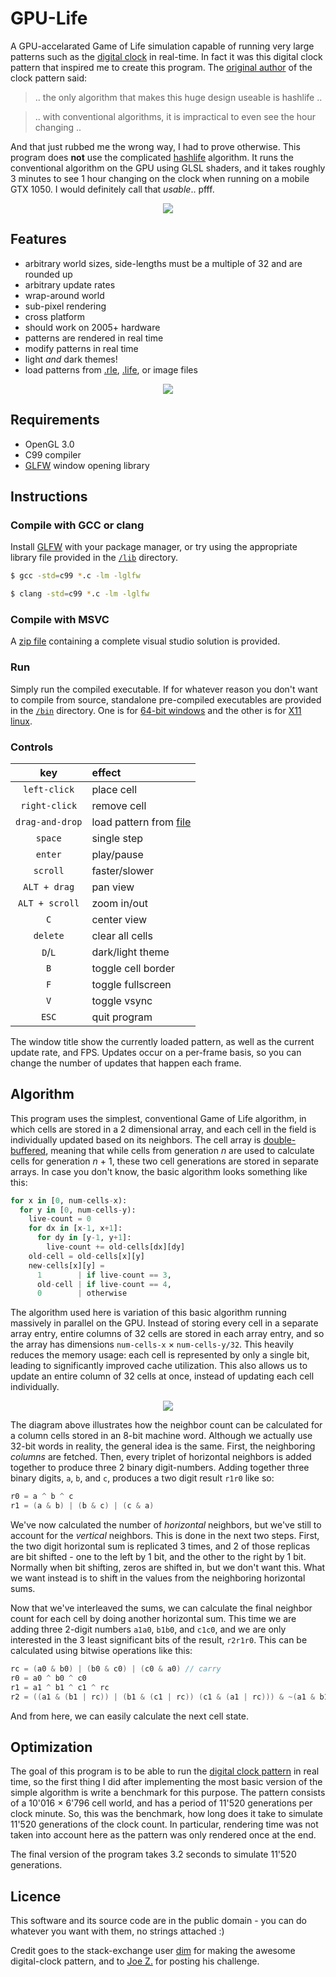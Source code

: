 # GPU-Life

A GPU-accelarated Game of Life simulation capable of running very large patterns such as the [digital clock](https://youtu.be/3NDAZ5g4EuU) in real-time. In fact it was this digital clock pattern that inspired me to create this program. The [original author](https://codegolf.stackexchange.com/a/111932) of the clock pattern said:

> .. the only algorithm that makes this huge design useable is hashlife .. 

> .. with conventional algorithms, it is impractical to even see the hour changing ..

And that just rubbed me the wrong way, I had to prove otherwise. This program does **not** use the complicated [hashlife](https://conwaylife.com/wiki/HashLife) algorithm. It runs the conventional algorithm on the GPU using GLSL shaders, and it takes roughly 3 minutes to see 1 hour changing on the clock when running on a mobile GTX 1050. I would definitely call that _usable_.. pfff.

<p align="center">
  <img src="./examples/clock.gif">
</p>

## Features

- arbitrary world sizes, side-lengths must be a multiple of 32 and are rounded up
- arbitrary update rates
- wrap-around world
- sub-pixel rendering
- cross platform
- should work on 2005+ hardware
- patterns are rendered in real time
- modify patterns in real time
- light _and_ dark themes!
- load patterns from [.rle](https://www.conwaylife.com/wiki/Run_Length_Encoded), [.life](https://www.conwaylife.com/wiki/Life_1.06), or image files

<p align="center">
  <img src="./examples/image-load.png">
</p>

## Requirements

- OpenGL 3.0
- C99 compiler
- [GLFW](https://www.glfw.org/) window opening library

## Instructions

### Compile with GCC or clang

Install [GLFW](https://www.glfw.org/download.html) with your package manager, or try using the appropriate library file provided in the [`/lib`](./lib) directory.

```bash
$ gcc -std=c99 *.c -lm -lglfw
```

```bash
$ clang -std=c99 *.c -lm -lglfw
```

### Compile with MSVC

A [zip file](./Visual%20Studio%20Solution.zip) containing a complete visual studio solution is provided.

### Run

Simply run the compiled executable. If for whatever reason you don't want to compile from source, standalone pre-compiled executables are provided in the [`/bin`](./bin) directory. One is for [64-bit windows](./bin/GPU%20Life.exe) and the other is for [X11 linux](./bin/gpulife.out).

### Controls

 key                |    effect |
:-----------------: | :----------
`left-click`        | place cell
`right-click`       | remove cell
`drag-and-drop`     | load pattern from [file](https://www.conwaylife.com/wiki/Category:File_formats)
`space`             | single step
`enter`             | play/pause
`scroll`            | faster/slower
`ALT + drag`        | pan view
`ALT + scroll`      | zoom in/out
`C`                 | center view
`delete`            | clear all cells
`D`/`L`             | dark/light theme
`B`                 | toggle cell border
`F`                 | toggle fullscreen
`V`                 | toggle vsync
`ESC`               | quit program

The window title show the currently loaded pattern, as well as the current update rate, and FPS. Updates occur on a per-frame basis, so you can change the number of updates that happen each frame.

## Algorithm

This program uses the simplest, conventional Game of Life algorithm, in which cells are stored in a 2 dimensional array, and each cell in the field is individually updated based on its neighbors. The cell array is [double-buffered](https://gameprogrammingpatterns.com/double-buffer.html), meaning that while cells from generation _n_ are used to calculate cells for generation _n_ + 1, these two cell generations are stored in separate arrays. In case you don't know, the basic algorithm looks something like this:

```python
for x in [0, num-cells-x):
  for y in [0, num-cells-y):
    live-count = 0
    for dx in [x-1, x+1]:
      for dy in [y-1, y+1]:
        live-count += old-cells[dx][dy]
    old-cell = old-cells[x][y]
    new-cells[x][y] =
      1        | if live-count == 3,
      old-cell | if live-count == 4,
      0        | otherwise
```

The algorithm used here is variation of this basic algorithm running massively in parallel on the GPU. Instead of storing every cell in a separate array entry, entire columns of 32 cells are stored in each array entry, and so the array has dimensions `num-cells-x` × `num-cells-y/32`. This heavily reduces the memory usage: each cell is represented by only a single bit, leading to significantly improved cache utilization. This also allows us to update an entire column of 32 cells at once, instead of updating each cell individually.

<p align="center">
  <img src="./examples/diagram.png">
</p>

The diagram above illustrates how the neighbor count can be calculated for a column cells stored in an 8-bit machine word. Although we actually use 32-bit words in reality, the general idea is the same. First, the neighboring _columns_ are fetched. Then, every triplet of horizontal neighbors is added together to produce three 2 binary digit-numbers. Adding together three binary digits, `a`, `b`, and `c`, produces a two digit result `r1r0` like so:

```csharp
r0 = a ^ b ^ c
r1 = (a & b) | (b & c) | (c & a)
```

We've now calculated the number of _horizontal_ neighbors, but we've still to account for the _vertical_ neighbors. This is done in the next two steps. First, the two digit horizontal sum is replicated 3 times, and 2 of those replicas are bit shifted - one to the left by 1 bit, and the other to the right by 1 bit. Normally when bit shifting, zeros are shifted in, but we don't want this. What we want instead is to shift in the values from the neighboring horizontal sums. 

Now that we've interleaved the sums, we can calculate the final neighbor count for each cell by doing another horizontal sum. This time we are adding three 2-digit numbers `a1a0`, `b1b0`, and `c1c0`, and we are only interested in the 3 least significant bits of the result, `r2r1r0`. This can be calculated using bitwise operations like this:

```csharp
rc = (a0 & b0) | (b0 & c0) | (c0 & a0) // carry
r0 = a0 ^ b0 ^ c0
r1 = a1 ^ b1 ^ c1 ^ rc
r2 = ((a1 & (b1 | rc)) | (b1 & (c1 | rc)) (c1 & (a1 | rc))) & ~(a1 & b1 & c1 & rc)
```

And from here, we can easily calculate the next cell state.

## Optimization

The goal of this program is to be able to run the [digital clock pattern](https://codegolf.stackexchange.com/a/111932) in real time, so the first thing I did after implementing the most basic version of the simple algorithm is write a benchmark for this purpose. The pattern consists of a 10'016 × 6'796 cell world, and has a period of 11'520 generations per clock minute. So, this was the benchmark, how long does it take to simulate 11'520 generations of the clock count. In particular, rendering time was not taken into account here as the pattern was only rendered once at the end.

The final version of the program takes 3.2 seconds to simulate 11'520 generations.

## Licence

This software and its source code are in the public domain - you can do whatever you want with them, no strings attached :)

Credit goes to the stack-exchange user [dim](https://codegolf.stackexchange.com/users/64412/dim) for making the awesome digital-clock pattern, and to [Joe Z.](https://codegolf.stackexchange.com/users/7110/joe-z) for posting his challenge.
